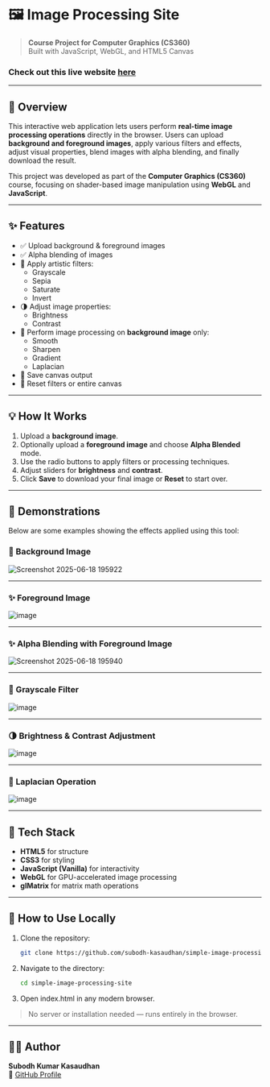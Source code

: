# 🖼️ Image Processing Site

> **Course Project for Computer Graphics (CS360)**  
> Built with JavaScript, WebGL, and HTML5 Canvas

### Check out this live website [here](https://subodh-kasaudhan.github.io/simple-image-processing-site/)

---

## 📌 Overview

This interactive web application lets users perform **real-time image processing operations** directly in the browser. Users can upload **background and foreground images**, apply various filters and effects, adjust visual properties, blend images with alpha blending, and finally download the result.

This project was developed as part of the **Computer Graphics (CS360)** course, focusing on shader-based image manipulation using **WebGL** and **JavaScript**.

---

## ✨ Features

- ✅ Upload background & foreground images  
- ✅ Alpha blending of images  
- 🎨 Apply artistic filters:  
  - Grayscale  
  - Sepia  
  - Saturate  
  - Invert  
- 🌗 Adjust image properties:  
  - Brightness  
  - Contrast  
- 🧠 Perform image processing on **background image** only:  
  - Smooth  
  - Sharpen  
  - Gradient  
  - Laplacian  
- 💾 Save canvas output  
- 🔄 Reset filters or entire canvas  

---

## 💡 How It Works

1. Upload a **background image**.  
2. Optionally upload a **foreground image** and choose **Alpha Blended** mode.  
3. Use the radio buttons to apply filters or processing techniques.  
4. Adjust sliders for **brightness** and **contrast**.  
5. Click **Save** to download your final image or **Reset** to start over.  

---

## 🧪 Demonstrations

Below are some examples showing the effects applied using this tool:

### 🔸 Background Image  
![Screenshot 2025-06-18 195922](https://github.com/user-attachments/assets/4e7f6d95-6980-41f4-8ca3-1204bfab0169)



---

### ✨ Foreground Image  
![image](https://github.com/user-attachments/assets/3a34b5e6-a540-4573-b490-a2598df12a97)



---

### ✨ Alpha Blending with Foreground Image  
![Screenshot 2025-06-18 195940](https://github.com/user-attachments/assets/94117b02-24fa-473c-b67c-180254bac14f)



---

### 🔹 Grayscale Filter  
![image](https://github.com/user-attachments/assets/90c86ca3-632e-4e96-a1fc-235da62d2d2b)



---

### 🌗 Brightness & Contrast Adjustment  
![image](https://github.com/user-attachments/assets/151500f1-4b68-4b8e-86ed-4d201ad1209d)



---

### 🎯 Laplacian Operation  
![image](https://github.com/user-attachments/assets/07bdd096-fee9-4728-9270-4143ef4d54c6)



---

## 🧩 Tech Stack

- **HTML5** for structure  
- **CSS3** for styling  
- **JavaScript (Vanilla)** for interactivity  
- **WebGL** for GPU-accelerated image processing  
- **glMatrix** for matrix math operations  


---

## 📁 How to Use Locally

1. Clone the repository:
   ```bash
   git clone https://github.com/subodh-kasaudhan/simple-image-processing-site.git
   ```
2. Navigate to the directory:
   ```bash
   cd simple-image-processing-site
   ```
3. Open index.html in any modern browser.
> No server or installation needed — runs entirely in the browser.


---

## 🧑‍💻 Author

**Subodh Kumar Kasaudhan**  
🔗 [GitHub Profile](https://github.com/subodh-kasaudhan)

